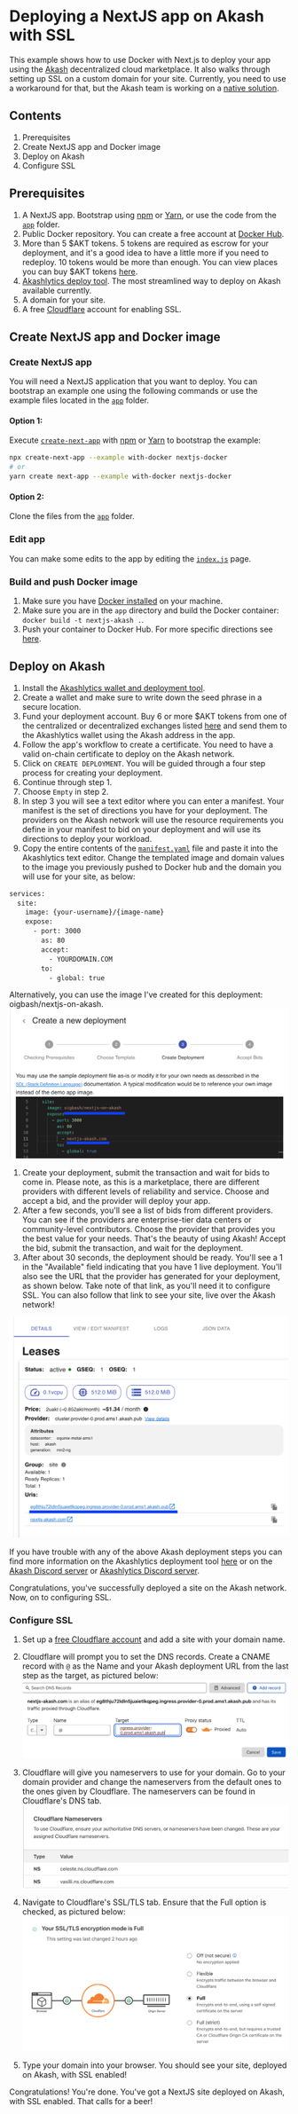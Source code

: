 # Deploying a NextJS app on Akash with SSL

This example shows how to use Docker with Next.js to deploy your app using the [Akash](https://akash.network) decentralized cloud marketplace. It also walks through setting up SSL on a custom domain for your site. Currently, you need to use a workaround for that, but the Akash team is working on a [native solution](https://akash.network/roadmap?feature=x-509-ssl-support).

## Contents

1. Prerequisites
1. Create NextJS app and Docker image
1. Deploy on Akash
1. Configure SSL

## Prerequisites

1. A NextJS app. Bootstrap using [npm](https://docs.npmjs.com/getting-started) or [Yarn](https://classic.yarnpkg.com/en/package/create-next-app), or use the code from the [`app`](https://github.com/OIGbash/nextjs-on-akash/app/) folder.
1. Public Docker repository. You can create a free account at [Docker Hub](https://hub.docker.com/).
1. More than 5 $AKT tokens. 5 tokens are required as escrow for your deployment, and it's a good idea to have a little more if you need to redeploy. 10 tokens would be more than enough. You can view places you can buy $AKT tokens [here](https://akash.network/token).
1. [Akashlytics deploy tool](https://www.akashlytics.com/deploy). The most streamlined way to deploy on Akash available currently.
1. A domain for your site.
1. A free [Cloudflare](https://dash.cloudflare.com/sign-up) account for enabling SSL.


## Create NextJS app and Docker image

### Create NextJS app

You will need a NextJS application that you want to deploy. You can bootstrap an example one using the following commands or use the example files located in the [`app`](https://github.com/OIGbash/nextjs-on-akash/tree/main/app) folder.

#### Option 1:
Execute [`create-next-app`](https://github.com/vercel/next.js/tree/canary/packages/create-next-app) with [npm](https://docs.npmjs.com/cli/init) or [Yarn](https://yarnpkg.com/lang/en/docs/cli/create/) to bootstrap the example:

```bash
npx create-next-app --example with-docker nextjs-docker
# or
yarn create next-app --example with-docker nextjs-docker
```

#### Option 2:
Clone the files from the [`app`](https://github.com/OIGbash/nextjs-on-akash/tree/main/app) folder.

### Edit app

You can make some edits to the app by editing the [`index.js`](https://github.com/OIGbash/nextjs-on-akash/blob/main/app/pages/index.js) page.

### Build and push Docker image

1. Make sure you have [Docker installed](https://docs.docker.com/get-docker/) on your machine.
1. Make sure you are in the `app` directory and build the Docker container: `docker build -t nextjs-akash .`.
1. Push your container to Docker Hub. For more specific directions see [here](https://docs.docker.com/docker-hub/repos/).

## Deploy on Akash

1. Install the [Akashlytics wallet and deployment tool](https://www.akashlytics.com/deploy).
1. Create a wallet and make sure to write down the seed phrase in a secure location.
1. Fund your deployment account. Buy 6 or more $AKT tokens from one of the centralized or decentralized exchanges listed [here](https://akash.network/token) and send them to the Akashlytics wallet using the Akash address in the app.
1. Follow the app's workflow to create a certificate. You need to have a valid on-chain certificate to deploy on the Akash network.
1. Click on `CREATE DEPLOYMENT`. You will be guided through a four step process for creating your deployment.
1. Continue through step 1.
1. Choose `Empty` in step 2.
1. In step 3 you will see a text editor where you can enter a manifest. Your manifest is the set of directions you have for your deployment. The providers on the Akash network will use the resource requirements you define in your manifest to bid on your deployment and will use its directions to deploy your workload.
1. Copy the entire contents of the [`manifest.yaml`](https://github.com/OIGbash/nextjs-on-akash/manifest.yaml) file and paste it into the Akashlytics text editor. Change the templated image and domain values to the image you previously pushed to Docker hub and the domain you will use for your site, as below:
```bash
services:
  site:
    image: {your-username}/{image-name}
    expose:
      - port: 3000
        as: 80
        accept:
          - YOURDOMAIN.COM
        to:
          - global: true
```
Alternatively, you can use the image I've created for this deployment: oigbash/nextjs-on-akash.
![edit manifest](/images/edit-manifest.png)

1. Create your deployment, submit the transaction and wait for bids to come in.
Please note, as this is a marketplace, there are different providers with different levels of reliability and service. Choose and accept a bid, and the provider will deploy your app.
1. After a few seconds, you'll see a list of bids from different providers. You can see if the providers are enterprise-tier data centers or community-level contributors. Choose the provider that provides you the best value for your needs. That's the beauty of using Akash! Accept the bid, submit the transaction, and wait for the deployment.
1. After about 30 seconds, the deployment should be ready. You'll see a 1 in the "Available" field indicating that you have 1 live deployment. You'll also see the URL that the provider has generated for your deployment, as shown below. Take note of that link, as you'll need it to configure SSL. You can also follow that link to see your site, live over the Akash network!

![deployment details](/images/deployment-details.png)

If you have trouble with any of the above Akash deployment steps you can find more information on the Akashlytics deployment tool [here](https://docs.akash.network/guides/deploy) or on the [Akash Discord server](https://discord.gg/XaBNMkX5nn) or [Akashlytics Discord server](https://discord.gg/f46E78S3qw).

Congratulations, you've successfully deployed a site on the Akash network. Now, on to configuring SSL.

### Configure SSL

1. Set up a [free Cloudflare account](https://dash.cloudflare.com/sign-up) and add a site with your domain name.
1. Cloudflare will prompt you to set the DNS records. Create a CNAME record with `@` as the Name and your Akash deployment URL from the last step as the target, as pictured below:
![cloudflare dns](/images/cloudflare-dns.png)

1. Cloudflare will give you nameservers to use for your domain. Go to your domain provider and change the nameservers from the default ones to the ones given by Cloudflare. The nameservers can be found in Cloudflare's DNS tab.
![cloudflare ns](/images/cloudflare-nameservers.png)

1. Navigate to Cloudflare's SSL/TLS tab. Ensure that the Full option is checked, as pictured below:
![cloudflare ssl](/images/cloudflare-ssl.png)

1. Type your domain into your browser. You should see your site, deployed on Akash, with SSL enabled!

Congratulations! You're done. You've got a NextJS site deployed on Akash, with SSL enabled. That calls for a beer!
